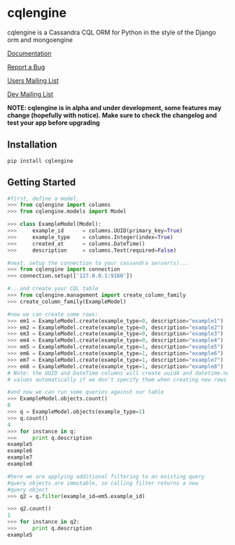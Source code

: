cqlengine
===============

cqlengine is a Cassandra CQL ORM for Python in the style of the Django orm and mongoengine

[Documentation](https://github.com/bdeggleston/cqlengine/wiki/Documentation)

[Report a Bug](https://github.com/bdeggleston/cqlengine/issues)

[Users Mailing List](https://groups.google.com/forum/?fromgroups#!forum/cqlengine-users)

[Dev Mailing List](https://groups.google.com/forum/?fromgroups#!forum/cqlengine-dev)

**NOTE: cqlengine is in alpha and under development, some features may change (hopefully with notice). Make sure to check the changelog and test your app before upgrading**

## Installation
```
pip install cqlengine
```

## Getting Started

```python
#first, define a model
>>> from cqlengine import columns
>>> from cqlengine.models import Model

>>> class ExampleModel(Model):
>>>     example_id      = columns.UUID(primary_key=True)  
>>>     example_type    = columns.Integer(index=True)
>>>     created_at      = columns.DateTime()
>>>     description     = columns.Text(required=False)

#next, setup the connection to your cassandra server(s)...
>>> from cqlengine import connection
>>> connection.setup(['127.0.0.1:9160'])

#...and create your CQL table
>>> from cqlengine.management import create_column_family
>>> create_column_family(ExampleModel)

#now we can create some rows:
>>> em1 = ExampleModel.create(example_type=0, description="example1")
>>> em2 = ExampleModel.create(example_type=0, description="example2")
>>> em3 = ExampleModel.create(example_type=0, description="example3")
>>> em4 = ExampleModel.create(example_type=0, description="example4")
>>> em5 = ExampleModel.create(example_type=1, description="example5")
>>> em6 = ExampleModel.create(example_type=1, description="example6")
>>> em7 = ExampleModel.create(example_type=1, description="example7")
>>> em8 = ExampleModel.create(example_type=1, description="example8")
# Note: the UUID and DateTime columns will create uuid4 and datetime.now
# values automatically if we don't specify them when creating new rows

#and now we can run some queries against our table
>>> ExampleModel.objects.count()
8
>>> q = ExampleModel.objects(example_type=1)
>>> q.count()
4
>>> for instance in q:
>>>     print q.description
example5
example6
example7
example8

#here we are applying additional filtering to an existing query
#query objects are immutable, so calling filter returns a new
#query object
>>> q2 = q.filter(example_id=em5.example_id)

>>> q2.count()
1
>>> for instance in q2:
>>>     print q.description
example5
```
